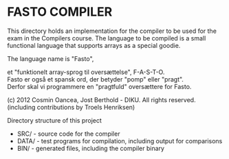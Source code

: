 FASTO COMPILER
==============

This directory holds an implementation for the compiler to be used
for the exam in the Compilers course. The language to be compiled is a
small functional language that supports arrays as a special goodie.

The language name is "Fasto",  

et "funktionelt array-sprog til oversættelse", F-A-S-T-O.  
Fasto er også et spansk ord, der betyder "pomp" eller "pragt".  
Derfor skal vi programmere en "pragtfuld" oversættere for Fasto.  
 
(c) 2012  Cosmin Oancea, Jost Berthold - DIKU. All rights reserved.
     (including contributions by Troels Henriksen)

Directory structure of this project
* SRC/  - source code for the compiler
* DATA/ - test programs for compilation, including output for comparisons
* BIN/  - generated files, including the compiler binary
